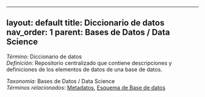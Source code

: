 
---
layout: default
title: Diccionario de datos
nav_order: 1
parent: Bases de Datos / Data Science
---

*Término:* Diccionario de datos  
*Definición:* Repositorio centralizado que contiene descripciones y definiciones de los elementos de datos de una base de datos.

*Taxonomía:* Bases de Datos / Data Science  
*Términos relacionados:* [Metadatos](https://maleniski.github.io/diccionario-angl-tec-mx/docs/alfabeticamente/M/metadatos/), [Esquema de Base de datos](https://maleniski.github.io/diccionario-angl-tec-mx/docs/alfabeticamente/E/esquema-de-base-de-datos/)
